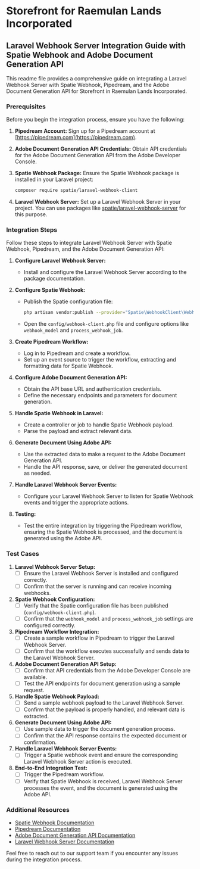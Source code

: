 # Storefront for Raemulan Lands Incorporated

## Laravel Webhook Server Integration Guide with Spatie Webhook and Adobe Document Generation API

This readme file provides a comprehensive guide on integrating a Laravel Webhook Server with Spatie Webhook, Pipedream, and the Adobe Document Generation API for Storefront in Raemulan Lands Incorporated.

### Prerequisites

Before you begin the integration process, ensure you have the following:

1. **Pipedream Account:** Sign up for a Pipedream account at [https://pipedream.com](https://pipedream.com).

2. **Adobe Document Generation API Credentials:** Obtain API credentials for the Adobe Document Generation API from the Adobe Developer Console.

3. **Spatie Webhook Package:** Ensure the Spatie Webhook package is installed in your Laravel project:

    ```bash
    composer require spatie/laravel-webhook-client
    ```

4. **Laravel Webhook Server:** Set up a Laravel Webhook Server in your project. You can use packages like [spatie/laravel-webhook-server](https://github.com/spatie/laravel-webhook-server) for this purpose.

### Integration Steps

Follow these steps to integrate Laravel Webhook Server with Spatie Webhook, Pipedream, and the Adobe Document Generation API:

1. **Configure Laravel Webhook Server:**

    - Install and configure the Laravel Webhook Server according to the package documentation.

2. **Configure Spatie Webhook:**

    - Publish the Spatie configuration file:

        ```bash
        php artisan vendor:publish --provider="Spatie\WebhookClient\WebhookClientServiceProvider" --tag=config
        ```

    - Open the `config/webhook-client.php` file and configure options like `webhook_model` and `process_webhook_job`.

3. **Create Pipedream Workflow:**

    - Log in to Pipedream and create a workflow.
    - Set up an event source to trigger the workflow, extracting and formatting data for Spatie Webhook.

4. **Configure Adobe Document Generation API:**

    - Obtain the API base URL and authentication credentials.
    - Define the necessary endpoints and parameters for document generation.

5. **Handle Spatie Webhook in Laravel:**

    - Create a controller or job to handle Spatie Webhook payload.
    - Parse the payload and extract relevant data.

6. **Generate Document Using Adobe API:**

    - Use the extracted data to make a request to the Adobe Document Generation API.
    - Handle the API response, save, or deliver the generated document as needed.

7. **Handle Laravel Webhook Server Events:**

    - Configure your Laravel Webhook Server to listen for Spatie Webhook events and trigger the appropriate actions.

8. **Testing:**

    - Test the entire integration by triggering the Pipedream workflow, ensuring the Spatie Webhook is processed, and the document is generated using the Adobe API.

### Test Cases

1. **Laravel Webhook Server Setup:**
    - [ ] Ensure the Laravel Webhook Server is installed and configured correctly.
    - [ ] Confirm that the server is running and can receive incoming webhooks.

2. **Spatie Webhook Configuration:**
    - [ ] Verify that the Spatie configuration file has been published (`config/webhook-client.php`).
    - [ ] Confirm that the `webhook_model` and `process_webhook_job` settings are configured correctly.

3. **Pipedream Workflow Integration:**
    - [ ] Create a sample workflow in Pipedream to trigger the Laravel Webhook Server.
    - [ ] Confirm that the workflow executes successfully and sends data to the Laravel Webhook Server.

4. **Adobe Document Generation API Setup:**
    - [ ] Confirm that API credentials from the Adobe Developer Console are available.
    - [ ] Test the API endpoints for document generation using a sample request.

5. **Handle Spatie Webhook Payload:**
    - [ ] Send a sample webhook payload to the Laravel Webhook Server.
    - [ ] Confirm that the payload is properly handled, and relevant data is extracted.

6. **Generate Document Using Adobe API:**
    - [ ] Use sample data to trigger the document generation process.
    - [ ] Confirm that the API response contains the expected document or confirmation.

7. **Handle Laravel Webhook Server Events:**
    - [ ] Trigger a Spatie webhook event and ensure the corresponding Laravel Webhook Server action is executed.

8. **End-to-End Integration Test:**
    - [ ] Trigger the Pipedream workflow.
    - [ ] Verify that Spatie Webhook is received, Laravel Webhook Server processes the event, and the document is generated using the Adobe API.

### Additional Resources

- [Spatie Webhook Documentation](https://spatie.be/docs/laravel-webhook-client)
- [Pipedream Documentation](https://docs.pipedream.com/)
- [Adobe Document Generation API Documentation](https://www.adobe.io/apis/documentgeneration/)
- [Laravel Webhook Server Documentation](https://github.com/spatie/laravel-webhook-server)

Feel free to reach out to our support team if you encounter any issues during the integration process.
